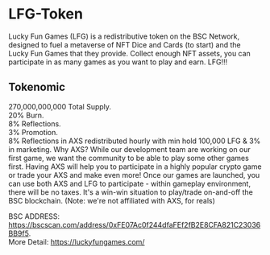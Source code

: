 # LFG-Token

Lucky Fun Games (LFG) is a redistributive token on the BSC Network, designed to fuel a metaverse of NFT Dice and Cards (to start) and the Lucky Fun Games that they provide. Collect enough NFT assets, you can participate in as many games as you want to play and earn. LFG!!!

## Tokenomic
270,000,000,000
Total Supply.  
20%
Burn.  
8%
Reflections.   
3%
Promotion.  
8% Reflections in AXS redistributed hourly with min hold 100,000 LFG & 3% in marketing. Why AXS? While our development team are working on our first game, we want the community to be able to play some other games first. Having AXS will help you to participate in a highly popular crypto game or trade your AXS and make even more! Once our games are launched, you can use both AXS and LFG to participate - within gameplay environment, there will be no taxes. It's a win-win situation to play/trade on-and-off the BSC blockchain. (Note: we're not affiliated with AXS, for reals)

BSC ADDRESS: https://bscscan.com/address/0xFE07Ac0f244dfaFEf2fB2E8CFA821C23036BB9f5.  
More Detail: https://luckyfungames.com/
